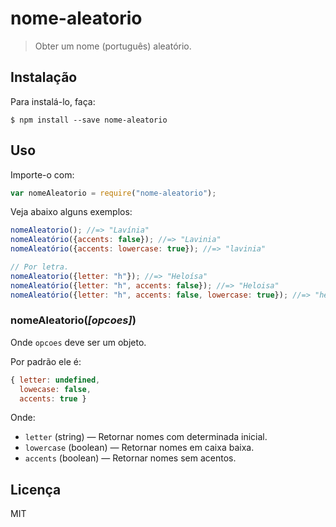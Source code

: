 # nome-aleatorio

> Obter um nome (português) aleatório.

## Instalação

Para instalá-lo, faça:

```
$ npm install --save nome-aleatorio
```

## Uso

Importe-o com:

```js
var nomeAleatorio = require("nome-aleatorio");
```

Veja abaixo alguns exemplos:

```js
nomeAleatorio(); //=> "Lavínia"
nomeAleatório({accents: false}); //=> "Lavinia"
nomeAleatório({accents: lowercase: true}); //=> "lavinia"

// Por letra.
nomeAleatorio({letter: "h"}); //=> "Heloísa"
nomeAleatório({letter: "h", accents: false}); //=> "Heloisa"
nomeAleatório({letter: "h", accents: false, lowercase: true}); //=> "heloisa"
```

### nomeAleatorio(*[opcoes]*)

Onde `opcoes` deve ser um objeto.

Por padrão ele é:

```js
{ letter: undefined,
  lowecase: false,
  accents: true }
```

Onde:

* `letter` (string) ― Retornar nomes com determinada inicial.
* `lowercase` (boolean) ― Retornar nomes em caixa baixa.
* `accents` (boolean) ― Retornar nomes sem acentos.

## Licença

MIT